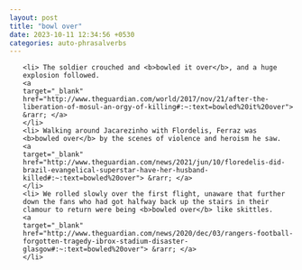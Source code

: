 ```yaml
---
layout: post
title: "bowl over"
date: 2023-10-11 12:34:56 +0530
categories: auto-phrasalverbs
---
```

<ol>

    <li> The soldier crouched and <b>bowled it over</b>, and a huge explosion followed.
    <a 
    target="_blank" 
    href="http://www.theguardian.com/world/2017/nov/21/after-the-liberation-of-mosul-an-orgy-of-killing#:~:text=bowled%20it%20over"> &rarr; </a>
    </li>
    <li> Walking around Jacarezinho with Flordelis, Ferraz was <b>bowled over</b> by the scenes of violence and heroism he saw.
    <a 
    target="_blank" 
    href="http://www.theguardian.com/news/2021/jun/10/floredelis-did-brazil-evangelical-superstar-have-her-husband-killed#:~:text=bowled%20over"> &rarr; </a>
    </li>
    <li> We rolled slowly over the first flight, unaware that further down the fans who had got halfway back up the stairs in their clamour to return were being <b>bowled over</b> like skittles.
    <a 
    target="_blank" 
    href="http://www.theguardian.com/news/2020/dec/03/rangers-football-forgotten-tragedy-ibrox-stadium-disaster-glasgow#:~:text=bowled%20over"> &rarr; </a>
    </li>